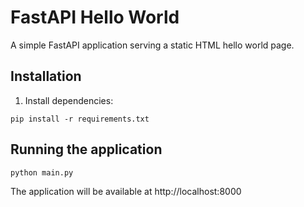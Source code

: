 # FastAPI Hello World

A simple FastAPI application serving a static HTML hello world page.

## Installation

1. Install dependencies:
```
pip install -r requirements.txt
```

## Running the application

```
python main.py
```

The application will be available at http://localhost:8000